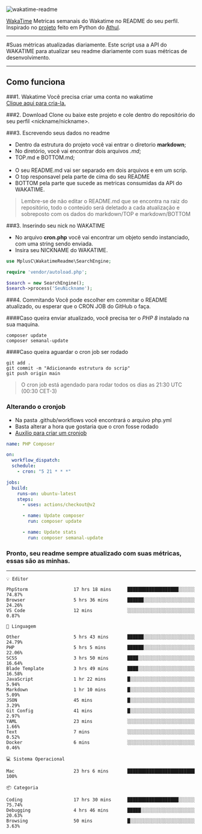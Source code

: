 ![wakatime-readme](https://socialify.git.ci/bymatheus/wakatime-readme/image?description=1&descriptionEditable=Metricas%20semanais%20do%20Wakatime%20no%20README%20do%20seu%20perfil.&font=Raleway&forks=1&language=1&owner=1&pattern=Circuit%20Board&stargazers=1&theme=Dark)

[WakaTime](https://wakatime.com) Metricas semanais do Wakatime no README do seu perfil. <br>
Inspirado no [projeto](https://github.com/athul/waka-readme) feito em Python do [Athul](https://github.com/athul).
___

#Suas métricas atualizadas diariamente.
Este script usa a API do WAKATIME para atualizar seu readme diariamente com suas métricas de desenvolvimento.

___

## Como funciona

###1. Wakatime
Você precisa criar uma conta no wakatime <br>
[Clique aqui para cria-la.](https://wakatime.com) 

###2. Download
Clone ou baixe este projeto e cole dentro do repositório do seu perfil <nickname/nickname>.

###3. Escrevendo seus dados no readme
- Dentro da estrutura do projeto você vai entrar o diretorio **markdown**;  
- No diretório, você vai encontrar dois arquivos *.md*;
- TOP.md e BOTTOM.md;
<br><br>
- O seu README.md vai ser separado em dois arquivos e em um scrip. 
- O top responsavel pela parte de cima do seu README 
- BOTTOM pela parte que sucede as metricas consumidas da API do WAKATIME.<br>

> Lembre-se de não editar o README.md que se encontra na raiz do repositório, todo o conteúdo será deletado a cada atualização e sobreposto com os dados do markdown/TOP e markdown/BOTTOM

###3. Inserindo seu nick no WAKATIME
- No arquivo **cron.php** você vai encontrar um objeto sendo instanciado, com uma string sendo enviada.
- Insira seu NICKNAME do WAKATIME.

```php
use MplusC\WakatimeReadme\SearchEngine;

require 'vendor/autoload.php';

$search = new SearchEngine();
$search->process('SeuNickname');
```

###4. Commitando
Você pode escolher em commitar o README atualizado, ou esperar que o CRON JOB do GitHub o faça. <br>

####Caso queira enviar atualizado, você precisa ter o *PHP 8* instalado na sua maquina.
```composer
composer update
composer semanal-update 
```

####Caso queira aguardar o cron job ser rodado 
```git 
git add .
git commit -m "Adicionando estrutura do scrip"
git push origin main
```

>O cron job está agendado para rodar todos os dias as 21:30 UTC (00:30 CET-3) 


### Alterando o cronjob
- Na pasta .github/workflows você encontrará o arquivo php.yml
- Basta alterar a hora que gostaria que o cron fosse rodado
- [Auxilio para criar um cronjob](https://crontab.guru)

```yml
name: PHP Composer

on:
  workflow_dispatch:
  schedule:
    - cron: "5 21 * * *"

jobs:
  build:
    runs-on: ubuntu-latest
    steps:
      - uses: actions/checkout@v2

      - name: Update composer
        run: composer update

      - name: Update stats
        run: composer semanal-update
```

### Pronto, seu readme sempre atualizado com suas métricas, essas são as minhas.

___
```text
💡 Editor

PhpStorm                 17 hrs 18 mins      ███████████████████░░░░░░     74.87%
Browser                  5 hrs 36 mins       ██████░░░░░░░░░░░░░░░░░░░     24.26%
VS Code                  12 mins             ░░░░░░░░░░░░░░░░░░░░░░░░░      0.87%
```
```text
💬 Linguagem

Other                    5 hrs 43 mins       ██████░░░░░░░░░░░░░░░░░░░     24.79%
PHP                      5 hrs 5 mins        ██████░░░░░░░░░░░░░░░░░░░     22.06%
SCSS                     3 hrs 50 mins       ████░░░░░░░░░░░░░░░░░░░░░     16.64%
Blade Template           3 hrs 49 mins       ████░░░░░░░░░░░░░░░░░░░░░     16.58%
JavaScript               1 hr 22 mins        █░░░░░░░░░░░░░░░░░░░░░░░░      5.94%
Markdown                 1 hr 10 mins        █░░░░░░░░░░░░░░░░░░░░░░░░      5.09%
JSON                     45 mins             █░░░░░░░░░░░░░░░░░░░░░░░░      3.29%
Git Config               41 mins             █░░░░░░░░░░░░░░░░░░░░░░░░      2.97%
YAML                     23 mins             ░░░░░░░░░░░░░░░░░░░░░░░░░      1.66%
Text                     7 mins              ░░░░░░░░░░░░░░░░░░░░░░░░░      0.52%
Docker                   6 mins              ░░░░░░░░░░░░░░░░░░░░░░░░░      0.46%
```
```text
💻 Sistema Operacional

Mac                      23 hrs 6 mins       █████████████████████████       100%
```
```text
📦 Categoria

Coding                   17 hrs 30 mins      ███████████████████░░░░░░     75.74%
Debugging                4 hrs 46 mins       █████░░░░░░░░░░░░░░░░░░░░     20.63%
Browsing                 50 mins             █░░░░░░░░░░░░░░░░░░░░░░░░      3.63%
```
